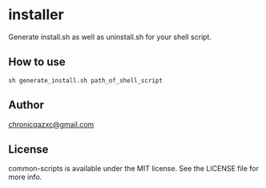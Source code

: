 # installer
Generate install.sh as well as uninstall.sh for your shell script.

## How to use
```shell
sh generate_install.sh path_of_shell_script
```

## Author

chronicqazxc@gmail.com

## License

common-scripts is available under the MIT license. See the LICENSE file for more info.
